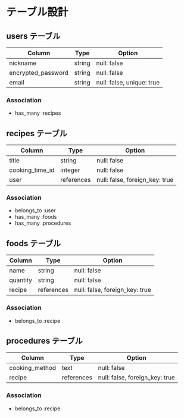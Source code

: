 # テーブル設計

## users テーブル

| Column             | Type   | Option                    |
| ------------------ | ------ | ------------------------- |
| nickname           | string | null: false               |
| encrypted_password | string | null: false               |
| email              | string | null: false, unique: true |

### Association

- has_many :recipes


## recipes テーブル

| Column          | Type       | Option                         |
| --------------- | ---------- | ------------------------------ |
| title           | string     | null: false                    |
| cooking_time_id | integer    | null: false                    |
| user            | references | null: false, foreign_key: true |

### Association

- belongs_to :user
- has_many :foods
- has_many :procedures


## foods テーブル

| Column   | Type       | Option                         |
| -------- | ---------- | ------------------------------ |
| name     | string     | null: false                    |
| quantity | string     | null: false                    |
| recipe   | references | null: false, foreign_key: true |

### Association

- belongs_to :recipe


## procedures テーブル

| Column          | Type       | Option                         |
| --------------- | ---------- | ------------------------------ |
| cooking_method  | text       | null: false                    |
| recipe          | references | null: false, foreign_key: true |

### Association

- belongs_to :recipe
